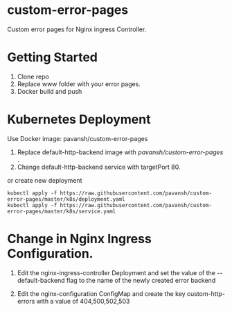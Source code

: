# custom-error-pages
Custom error pages for Nginx ingress Controller.

# Getting Started

1. Clone repo
2. Replace www folder with your error pages.
3. Docker build and push

# Kubernetes Deployment

Use Docker image: pavansh/custom-error-pages 

1. Replace default-http-backend image with *pavansh/custom-error-pages* . 
2. Change default-http-backend service with targetPort 80. 

or create new deployment

```
kubectl apply -f https://raw.githubusercontent.com/pavansh/custom-error-pages/master/k8s/deployment.yaml
kubectl apply -f https://raw.githubusercontent.com/pavansh/custom-error-pages/master/k8s/service.yaml
```


# Change in Nginx Ingress Configuration. 

1. Edit the nginx-ingress-controller Deployment and set the value of the --default-backend flag to the name of the newly created error backend

2. Edit the nginx-configuration ConfigMap and create the key custom-http-errors with a value of 404,500,502,503
